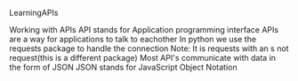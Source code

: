LearningAPIs

Working with APIs
API stands for Application programming interface
APIs are a way for applications to talk to eachother
In python we use the requests package to handle the connection
Note: It is requests with an s not request(this is a different package)
Most API's communicate with data in the form of JSON
JSON stands for JavaScript Object Notation
